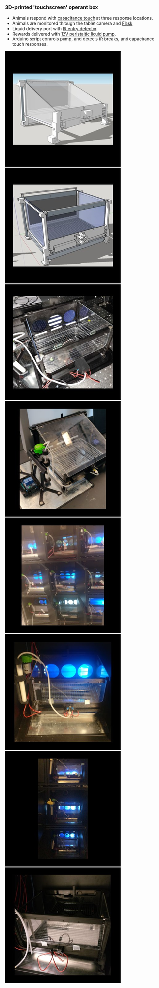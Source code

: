 ### 3D-printed 'touchscreen' operant box
* Animals respond with [capacitance touch](https://playground.arduino.cc/Main/CapacitiveSensor/) at three response locations. 
* Animals are monitored through the tablet camera and [Flask](https://github.com/miguelgrinberg/flask-video-streaming/tree/v1)
* Liquid delivery port with [IR entry detector](https://www.verical.com/datasheet/adafruit-photoelectric-sensor-2167-2128562.pdf).
* Rewards delivered with [12V peristaltic liquid pump](https://www.amazon.com/dp/B0799DKLZ3/ref=cm_sw_r_tw_dp_U_x_Ja5.Db50ZB94D).
* Arduino script controls pump, and detects IR breaks, and capacitance touch responses. 

![alt-text-1](/operant_box/Operant_1.jpg "Touchscreen operant box version 1") ![alt-text-1](/operant_box/Operant_2.jpg "Touchscreen operant box version 2")
![alt-text-1](/operant_box/operant_pic1.jpg "Touchscreen operant box") ![alt-text-1](/operant_box/operant_pic2.jpg "Portable lickometer for headfixed mice")
![alt-text-1](/operant_box/operant_pic3.jpg "Touchscreen operant box") ![alt-text-1](/operant_box/operant_pic4.jpg "Touchscreen operant box")
![alt-text-1](/operant_box/operant_pic5.jpg "Touchscreen operant box") ![alt-text-1](/operant_box/operant_pic6.jpg "Touchscreen operant box")


